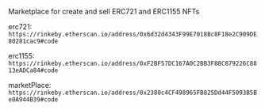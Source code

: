 Marketplace for create and sell ERC721 and ERC1155 NFTs 

erc721: `https://rinkeby.etherscan.io/address/0x6d32d4343F99E7018Bc8F18e2C909DE80281cac9#code`

erc1155: `https://rinkeby.etherscan.io/address/0xF2BF57DC167A0C2BB3F88C879226C8813eADCa84#code`

marketPlace: `https://rinkeby.etherscan.io/address/0x2380c4CF498965FB825Dd44F5093B5Be0A944B39#code`